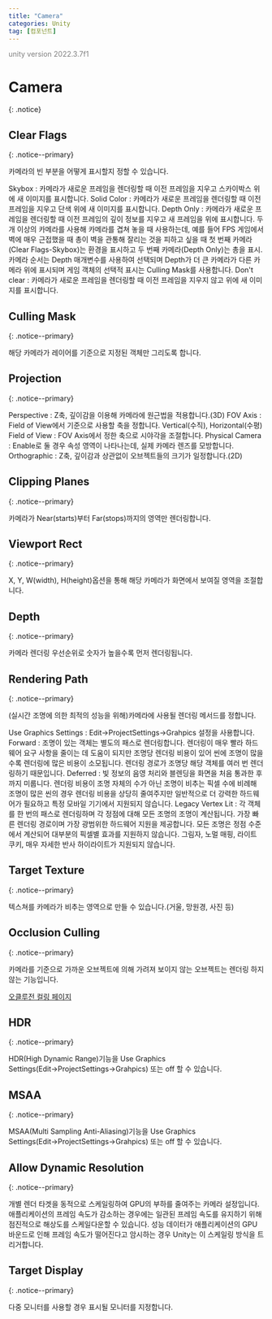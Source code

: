 ```yaml
---
title: "Camera"
categories: Unity
tag: [컴포넌트]
---
```





<span style="color:gray">unity version 2022.3.7f1</span>




# Camera
{: .notice}




## Clear Flags
{: .notice--primary}

카메라의 빈 부분을 어떻게 표시할지 정할 수 있습니다.

<span class="ul-1">
<span class="color-keyword">Skybox</span> : 카메라가 새로운 프레임을 렌더링할 때 이전 프레임을 지우고 스카이박스 위에 새 이미지를 표시합니다.
</span>

<span class="ul-1">
<span class="color-keyword">Solid Color</span> : 카메라가 새로운 프레임을 렌더링할 때 이전 프레임을 지우고 단색 위에 새 이미지를 표시합니다.
</span>

<span class="ul-1">
<span class="color-keyword">Depth Only</span> : 카메라가 새로운 프레임을 렌더링할 때 이전 프레임의 깊이 정보를 지우고 새 프레임을 위에 표시합니다. <span class="color-comment"><span class="color-class">두 개 이상의 카메라</span>를 사용해 카메라를 겹쳐 놓을 때 사용하는데, 예를 들어 FPS 게임에서 벽에 매우 근접했을 때 총이 벽을 관통해 잘리는 것을 피하고 싶을 때 첫 번째 카메라(Clear Flags-Skybox)는 환경을 표시하고 두 번째 카메라(Depth Only)는 총을 표시. 카메라 순서는 <span class="color-class">Depth</span> 매개변수를 사용하여 선택되며 Depth가 더 큰 카메라가 다른 카메라 위에 표시되며 게임 객체의 선택적 표시는 <span class="color-class">Culling Mask</span>를 사용합니다.</span>
</span>

<span class="ul-1">
<span class="color-keyword">Don't clear</span> : 카메라가 새로운 프레임을 렌더링할 때 이전 프레임을 지우지 않고 위에 새 이미지를 표시합니다.
</span>




## Culling Mask
{: .notice--primary}

해당 카메라가 레이어를 기준으로 지정된 객체만 그리도록 합니다.




## Projection
{: .notice--primary}

<span class="ul-1">
<span class="color-keyword">Perspective</span> : Z축, 깊이감을 이용해 카메라에 원근법을 적용합니다.(3D)
</span>

<span class="ul-2">
<span class="color-variable">FOV Axis</span> : Field of View에서 기준으로 사용할 축을 정합니다. Vertical(수직), Horizontal(수평)
</span>

<span class="ul-2">
<span class="color-variable">Field of View</span> : FOV Axis에서 정한 축으로 시야각을 조절합니다.
</span>

<span class="ul-2">
<span class="color-variable">Physical Camera</span> : Enable로 둘 경우 속성 영역이 나타나는데, 실제 카메라 렌즈를 모방합니다.
</span>

<span class="ul-1">
<span class="color-keyword">Orthographic</span> : Z축, 깊이감과 상관없이 오브젝트들의 크기가 일정합니다.(2D)
</span>




## Clipping Planes
{: .notice--primary}

카메라가 Near(starts)부터 Far(stops)까지의 영역만 렌더링합니다.




## Viewport Rect
{: .notice--primary}

X, Y, W(width), H(height)옵션을 통해 해당 카메라가 화면에서 보여질 영역을 조절합니다.




## Depth
{: .notice--primary}

카메라 렌더링 우선순위로 숫자가 높을수록 먼저 렌더링됩니다.




## Rendering Path
{: .notice--primary}

<span class="color-comment">(실시간 조명에 의한 최적의 성능을 위해)</span>카메라에 사용될 렌더링 메서드를 정합니다.

<span class="ul-1">
<span class="color-keyword">Use Graphics Settings</span> : <span class="color-control">Edit</span>-><span class="color-control">ProjectSettings</span>-><span class="color-control">Grahpics</span> 설정을 사용합니다.
</span>

<span class="ul-1">
<span class="color-keyword">Forward</span> : 조명이 있는 객체는 별도의 패스로 렌더링합니다. 렌더링이 매우 빨라 하드웨어 요구 사항을 줄이는 데 도움이 되지만 조명당 렌더링 비용이 있어 씬에 조명이 많을수록 렌더링에 많은 비용이 소모됩니다. 렌더링 경로가 조명당 해당 객체를 여러 번 렌더링하기 때문입니다.
</span>

<span class="ul-1">
<span class="color-keyword">Deferred</span> : 빛 정보의 음영 처리와 블렌딩을 화면을 처음 통과한 후까지 미룹니다. 렌더링 비용이 조명 자체의 수가 아닌 조명이 비추는 픽셀 수에 비례해 조명이 많은 씬의 경우 렌더링 비용을 상당히 줄여주지만 일반적으로 더 강력한 하드웨어가 필요하고 특정 모바일 기기에서 지원되지 않습니다.
</span>

<span class="ul-1">
<span class="color-keyword">Legacy Vertex Lit</span> : 각 객체를 한 번의 패스로 렌더링하며 각 정점에 대해 모든 조명의 조명이 계산됩니다. 가장 빠른 렌더링 경로이며 가장 광범위한 하드웨어 지원을 제공합니다. 모든 조명은 정점 수준에서 계산되어 대부분의 픽셀별 효과를 지원하지 않습니다. 그림자, 노멀 매핑, 라이트 쿠키, 매우 자세한 반사 하이라이트가 지원되지 않습니다.
</span>




## Target Texture
{: .notice--primary}

텍스쳐를 카메라가 비추는 영역으로 만들 수 있습니다.<span class="color-comment">(거울, 망원경, 사진 등)</span>




## Occlusion Culling
{: .notice--primary}

카메라를 기준으로 가까운 오브젝트에 의해 가려져 보이지 않는 오브젝트는 렌더링 하지 않는 기능입니다.

<a href="https://dduriba.github.io/unity/occlusion-culling-frustum-culling/" target="_blank" class="color-function">오클루전 컬링 페이지</a>




## HDR
{: .notice--primary}

HDR(High Dynamic Range)기능을 Use Graphics Settings(<span class="color-control">Edit</span>→<span class="color-control">ProjectSettings</span>→<span class="color-control">Grahpics</span>) 또는 off 할 수 있습니다.




## MSAA
{: .notice--primary}

MSAA(Multi Sampling Anti-Aliasing)기능을 Use Graphics Settings(<span class="color-control">Edit</span>→<span class="color-control">ProjectSettings</span>→<span class="color-control">Grahpics</span>) 또는 off 할 수 있습니다.




## Allow Dynamic Resolution
{: .notice--primary}

개별 렌더 타겟을 동적으로 스케일링하여 GPU의 부하를 줄여주는 카메라 설정입니다. 애플리케이션의 프레임 속도가 감소하는 경우에는 일관된 프레임 속도를 유지하기 위해 점진적으로 해상도를 스케일다운할 수 있습니다. 성능 데이터가 애플리케이션의 GPU 바운드로 인해 프레임 속도가 떨어진다고 암시하는 경우 Unity는 이 스케일링 방식을 트리거합니다.




## Target Display
{: .notice--primary}

다중 모니터를 사용할 경우 표시될 모니터를 지정합니다.